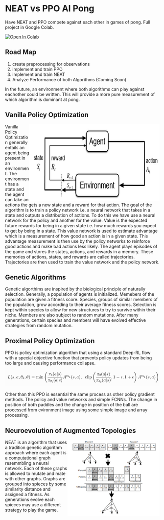 # NEAT vs PPO AI Pong
Have NEAT and PPO compete against each other in games of pong.
Full project in Google Colab.

[![Open In Colab](https://colab.research.google.com/assets/colab-badge.svg)](https://colab.research.google.com/drive/1ebekw6Vi2lrq2YlDKoFZ7rx95UFKOYpb?usp=sharing)


## Road Map
1. create preprocessing for observations
2. implement and train PPO
3. implement and train NEAT
4. Analyze Performance of both Algorithms (Coming Soon)

In the future, an environment where both algorithms can play against eachother could be written. This will provide a more pure measurement of which algorithm is dominant at pong.

## Vanilla Policy Optimization
<img align="right" width=425 height=250 src="RLagentenv.jpg">
Vanilla Policy Optimization generally entails an agent being present in an environment. The environment has a state and the agent can take an actions the gets a new state and a reward for that action. The goal of the algorithm is to train a policy network i.e. a neural network that takes in a state and outputs a distribution of actions. To do this we have use a neural network for the policy and another for the value. Value is the expected future rewards for being in a given state i.e. how much rewards you expect to get by being in a state. This value network is used to estimate advantage which is a measurement of how good an action is in a given state. This advantage measurement is then use by the policy networks to reinforce good actions and make bad actions less likely. The agent plays episodes of the game and stores the states, actions, and rewards in a memory. These memories of actions, states, and rewards are called trajectories. Trajectories are then used to train the value network and the policy network.

## Genetic Algorithms
Genetic algorthims are inspired by the biological principle of naturally selection. Generally, a population of agents is initialized. Memebers of the population are given a fitness score. Species, groups of similar members of the population, grow according to their average fitness scores. Selection is kept within species to allow for new structures to try to survive within their niche. Members are also subject to random mutations. After many generations, certain species and members will have evolved effective strategies from random mutation.

## Proximal Policy Optimization
PPO is policy optimization algorithm that using a standard Deep-RL flow with a special objective function that prevents policy updates from being too large and causing performance collapse. 
![PPO Objective Function](PPOLoss.png)

Other than this PPO is essential the same process as other policy gradient methods. The policy and value networks and simple FCNNs. The change in position of both paddles and the change in position of the ball are processed from evironment image using some simple image and array processing.

## Neuroevolution of Augmented Topologies 
<img align="right" width=300 height=250 src="NEATmate.png">NEAT is an algorithm that uses a tradition genetic algorithm approach where each agent is a computational graph resemmbling a neural network. Each of these graphs is allowed to mutate and mate with other graphs. Graphs are grouped into spieces by some similarity distance and assigned a fitness. As generations evolve each spieces may use a different strategy to play the game.
